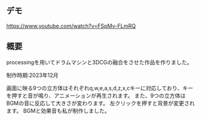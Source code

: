 ## デモ
https://www.youtube.com/watch?v=FSpMv-FLmRQ

## 概要
processingを用いてドラムマシンと3DCGの融合をさせた作品を作りました。

制作時期:2023年12月

画面に映る9つの立方体はそれぞれq,w,e,a,s,d,z,x,cキーに対応しており、キーを押すと音が鳴り、アニメーションが再生されます。
また、9つの立方体はBGMの音に反応して大きさが変わります。
左クリックを押すと背景が変更されます。
BGMと効果音も私が制作しました。
